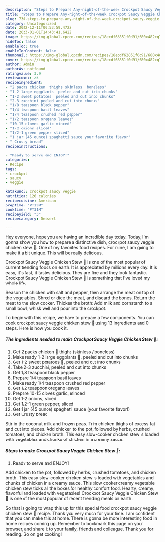 ```yaml
---
description: "Steps to Prepare Any-night-of-the-week Crockpot Saucy Veggie Chicken Stew 🍲"
title: "Steps to Prepare Any-night-of-the-week Crockpot Saucy Veggie Chicken Stew 🍲"
slug: 736-steps-to-prepare-any-night-of-the-week-crockpot-saucy-veggie-chicken-stew
category: Uncategorized
date: 2022-12-11T00:53:59.472Z
date: 2023-01-01T14:43:41.642Z
image: https://img-global.cpcdn.com/recipes/18ecdf62851f0d91/680x482cq70/crockpot-saucy-veggie-chicken-stew-recipe-main-photo.jpg
hideToc: false
enableToc: true
enableTocContent: false
thumbnail: https://img-global.cpcdn.com/recipes/18ecdf62851f0d91/680x482cq70/crockpot-saucy-veggie-chicken-stew-recipe-main-photo.jpg
cover: https://img-global.cpcdn.com/recipes/18ecdf62851f0d91/680x482cq70/crockpot-saucy-veggie-chicken-stew-recipe-main-photo.jpg
author: Admin
authorAv: notfound
ratingvalue: 3.9
reviewcount: 25
recipeingredient:
- "2 packs chicken  thighs skinless  boneless"
- "1-2 large eggplants  peeled and cut into chunks"
- "1-2 sweet potatoes  peeled and cut into chunks"
- "2-3 zucchini peeled and cut into chunks"
- "1/8 teaspoon black pepper"
- "1/4 teaspoon basil leaves"
- "1/4 teaspoon crushed red pepper"
- "1/2 teaspoon oregano leaves"
- "10-15 cloves garlic minced"
- "1-2 onions sliced"
- "1/2-1 green pepper sliced"
- "1 jar (45 ounce) spaghetti sauce your favorite flavor"
- " Crusty bread"
recipeinstructions:

- "Ready to serve and ENJOY!"
categories:
- Recipe
tags:
- crockpot
- saucy
- veggie

katakunci: crockpot saucy veggie 
nutrition: 126 calories
recipecuisine: American
preptime: "PT13M"
cooktime: "PT31M"
recipeyield: "3"
recipecategory: Dessert

---
```



Hey everyone, hope you are having an incredible day today. Today, I'm gonna show you how to prepare a distinctive dish, crockpot saucy veggie chicken stew 🍲. One of my favorites food recipes. For mine, I am going to make it a bit unique. This will be really delicious.

Crockpot Saucy Veggie Chicken Stew 🍲 is one of the most popular of current trending foods on earth. It is appreciated by millions every day. It is easy, it's fast, it tastes delicious. They are fine and they look fantastic. Crockpot Saucy Veggie Chicken Stew 🍲 is something that I've loved my whole life.

Season the chicken with salt and pepper, then arrange the meat on top of the vegetables. Shred or dice the meat, and discard the bones. Return the meat to the slow cooker. Thicken the broth: Add milk and cornstarch to a small bowl, whisk well and pour into the crockpot.


To begin with this recipe, we have to prepare a few components. You can cook crockpot saucy veggie chicken stew 🍲 using 13 ingredients and 0 steps. Here is how you cook it.

<!--inarticleads1-->

##### The ingredients needed to make Crockpot Saucy Veggie Chicken Stew 🍲:

1. Get 2 packs chicken 🐔 thighs (skinless / boneless)
1. Make ready 1-2 large eggplants 🍆, peeled and cut into chunks
1. Get 1-2 sweet potatoes 🍠, peeled and cut into chunks
1. Take 2-3 zucchini, peeled and cut into chunks
1. Get 1/8 teaspoon black pepper
1. Prepare 1/4 teaspoon basil leaves
1. Make ready 1/4 teaspoon crushed red pepper
1. Get 1/2 teaspoon oregano leaves
1. Prepare 10-15 cloves garlic, minced
1. Get 1-2 onions, sliced
1. Get 1/2-1 green pepper, sliced
1. Get 1 jar (45 ounce) spaghetti sauce (your favorite flavor!)
1. Get  Crusty bread


Stir in the coconut milk and frozen peas. Trim chicken thighs of excess fat and cut into pieces. Add chicken to the pot, followed by herbs, crushed tomatoes, and chicken broth. This easy slow-cooker chicken stew is loaded with vegetables and chunks of chicken in a creamy sauce. 

<!--inarticleads2-->

##### Steps to make Crockpot Saucy Veggie Chicken Stew 🍲:


1. Ready to serve and ENJOY!

Add chicken to the pot, followed by herbs, crushed tomatoes, and chicken broth. This easy slow-cooker chicken stew is loaded with vegetables and chunks of chicken in a creamy sauce. This slow cooker creamy vegetable chicken stew ticks all the boxes for healthy comfort food. Hearty, creamy, flavorful and loaded with vegetables! Crockpot Saucy Veggie Chicken Stew 🍲 is one of the most popular of recent trending meals on earth. 

So that is going to wrap this up for this special food crockpot saucy veggie chicken stew 🍲 recipe. Thank you very much for your time. I am confident that you can make this at home. There is gonna be more interesting food in home recipes coming up. Remember to bookmark this page on your browser, and share it to your family, friends and colleague. Thank you for reading. Go on get cooking!
